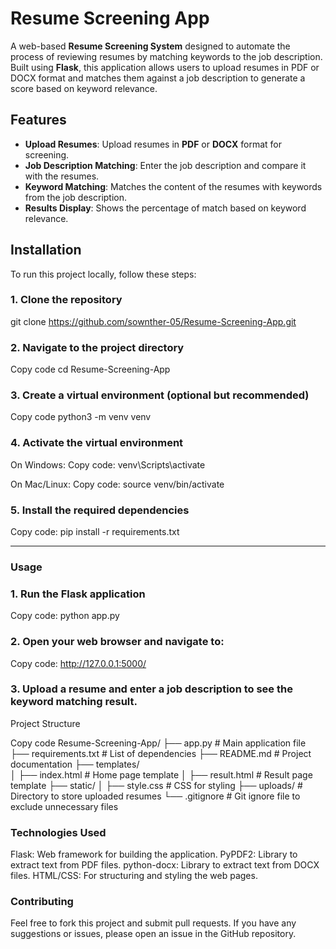 # Resume Screening App

A web-based **Resume Screening System** designed to automate the process of reviewing resumes by matching keywords to the job description. Built using **Flask**, this application allows users to upload resumes in PDF or DOCX format and matches them against a job description to generate a score based on keyword relevance.

## Features

- **Upload Resumes**: Upload resumes in **PDF** or **DOCX** format for screening.
- **Job Description Matching**: Enter the job description and compare it with the resumes.
- **Keyword Matching**: Matches the content of the resumes with keywords from the job description.
- **Results Display**: Shows the percentage of match based on keyword relevance.

## Installation

To run this project locally, follow these steps:

### 1. Clone the repository


git clone https://github.com/sownther-05/Resume-Screening-App.git


### 2. Navigate to the project directory

Copy code
cd Resume-Screening-App

### 3. Create a virtual environment (optional but recommended)

Copy code
python3 -m venv venv

### 4. Activate the virtual environment

On Windows:
Copy code: venv\Scripts\activate

On Mac/Linux:
Copy code: source venv/bin/activate

### 5. Install the required dependencies

Copy code: pip install -r requirements.txt
__________________________________________

### Usage

### 1. Run the Flask application

Copy code:
python app.py

### 2. Open your web browser and navigate to:

Copy code: http://127.0.0.1:5000/

### 3. Upload a resume and enter a job description to see the keyword matching result.
Project Structure

Copy code
Resume-Screening-App/
├── app.py             # Main application file
├── requirements.txt   # List of dependencies
├── README.md          # Project documentation
├── templates/         
│   ├── index.html     # Home page template
│   ├── result.html    # Result page template
├── static/
│   ├── style.css      # CSS for styling
├── uploads/           # Directory to store uploaded resumes
└── .gitignore         # Git ignore file to exclude unnecessary files


### Technologies Used

Flask: Web framework for building the application.
PyPDF2: Library to extract text from PDF files.
python-docx: Library to extract text from DOCX files.
HTML/CSS: For structuring and styling the web pages.

### Contributing
Feel free to fork this project and submit pull requests. If you have any suggestions or issues, please open an issue in the GitHub repository.
